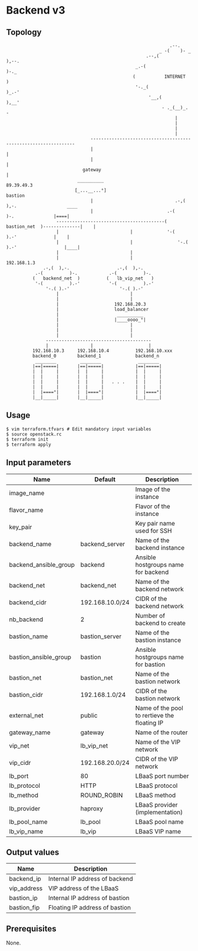 # Backend v3

## Topology
```
                                                              .--.               
                                                          _ -(    )- _           
                                                     .--,(            ),--.      
                                                 _.-(                       )-._ 
                                                (           INTERNET            )
                                                 '-._(                     )_.-' 
                                                      '__,(            ),__'     
                                                           - ._(__)_. -          
                                                                |
                                                                |
                                                                |
                                                                |
                                ----------------------------------------------------------------
                                |                                                              |
                                |                                                              |
                             gateway                                                           |
                           __________                                                       89.39.49.3
                          [_...__...°]                                                      bastion
                                |                               .-,(  ),-.                   ____ 
                                |                            .-(          )-.               |====|
                   -----------------------------------------(   bastion_net  )--------------|    |
                   |                           |             '-(          ).-'              |    |
                   |                           |                 '-.( ).-'                  |____|
                   |                           |
                   |                           |                                            192.168.1.3
              .-,(  ),-.                  .-,(  ),-.     
           .-(          )-.            .-(          )-.  
          (   backend_net  )          (   lb_vip_net   ) 
           '-(          ).-'           '-(          ).-' 
               '-.( ).-'                   '-.( ).-'     
                   |                           |
                   |                           |
                   |                     192.168.20.3
                   |                     load_balancer
                   |                      __________ 
                   |                     |____oooo_°|
                   |                           |
                   |                           |
                   |                           |
               ----------------------------------------
               |                |                     |
          192.168.10.3     192.168.10.4          192.168.10.xxx
          backend_0        backend_1             backend_n
           ________         ________              ________ 
          |==|=====|       |==|=====|            |==|=====|
          |  |     |       |  |     |            |  |     |
          |  |     |       |  |     |            |  |     |
          |  |     |       |  |     |   . . .    |  |     |
          |  |     |       |  |     |            |  |     |
          |  |====°|       |  |====°|            |  |====°|
          |__|_____|       |__|_____|            |__|_____|
```

## Usage
```
$ vim terraform.tfvars # Edit mandatory input variables
$ source openstack.rc
$ terraform init
$ terraform apply
```
## Input parameters
| Name                  | Default         | Description                                  |
|-----------------------|-----------------|----------------------------------------------|
| image_name            |                 | Image of the instance                        |
| flavor_name           |                 | Flavor of the instance                       |
| key_pair              |                 | Key pair name used for SSH                   |
| backend_name          | backend_server  | Name of the backend instance                 |
| backend_ansible_group | backend         | Ansible hostgroups name for backend          |
| backend_net           | backend_net     | Name of the backend network                  |
| backend_cidr          | 192.168.10.0/24 | CIDR of the backend network                  |
| nb_backend            | 2               | Number of backend to create                  |
| bastion_name          | bastion_server  | Name of the bastion instance                 |
| bastion_ansible_group | bastion         | Ansible hostgroups name for bastion          |
| bastion_net           | bastion_net     | Name of the bastion network                  |
| bastion_cidr          | 192.168.1.0/24  | CIDR of the bastion network                  |
| external_net          | public          | Name of the pool to rertieve the floating IP |
| gateway_name          | gateway         | Name of the router                           |
| vip_net               | lb_vip_net      | Name of the VIP network                      |
| vip_cidr              | 192.168.20.0/24 | CIDR of the VIP network                      |
| lb_port               | 80              | LBaaS port number                            |
| lb_protocol           | HTTP            | LBaaS protocol                               |
| lb_method             | ROUND_ROBIN     | LBaaS method                                 |
| lb_provider           | haproxy         | LBaaS provider (implementation)              |
| lb_pool_name          | lb_pool         | LBaaS pool name                              |
| lb_vip_name           | lb_vip          | LBaaS VIP name                               |

## Output values
| Name          | Description                                  |
|---------------|----------------------------------------------|
| backend_ip    | Internal IP address of backend               |
| vip_address   | VIP address of the LBaaS                     |
| bastion_ip    | Internal IP address of bastion               |
| bastion_fip   | Floating IP address of bastion               |

## Prerequisites
None.
